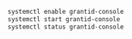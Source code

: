 ﻿```sh
systemctl enable grantid-console
systemctl start grantid-console
systemctl status grantid-console
```

